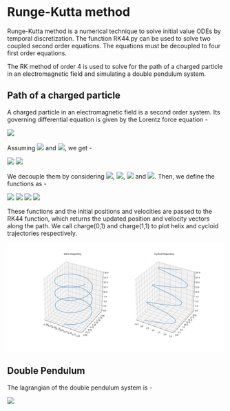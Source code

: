 # Runge-Kutta method

Runge-Kutta method is a numerical technique to solve initial value ODEs by temporal discretization. The function RK44.py can be used to solve two coupled second order equations. The equations must be decoupled to four first order equations.

The RK method of order 4 is used to solve for the path of a charged particle in an electromagnetic field and simulating a double pendulum system.

## Path  of a charged particle

A charged particle in an electromagnetic field is a second order system. Its governing differential equation is given by the Lorentz force equation -

<img src="https://render.githubusercontent.com/render/math?math=\large m\frac{\text{d}^2\textbf{r}}{\text{d}t^2} = q(\textbf{E}%2B\frac{\text{d}\textbf{r}}{\text{d}t}\times\textbf{B})">

Assuming <img src="https://render.githubusercontent.com/render/math?math=\textbf{E} = E_0\hat{\textbf{x}}"> and <img src="https://render.githubusercontent.com/render/math?math=\textbf{B} = -B_0\hat{\textbf{z}}">, we get - 

<img src="https://render.githubusercontent.com/render/math?math=\large \ddot{x} = \frac{q}{m}(E_0 - \dot{y}B_0)">
<img src="https://render.githubusercontent.com/render/math?math=\large \ddot{y} = \frac{q}{m}\dot{x}B_0">

We decouple them by considering <img src="https://render.githubusercontent.com/render/math?math=x=y_1">, <img src="https://render.githubusercontent.com/render/math?math=y=y_2">, <img src="https://render.githubusercontent.com/render/math?math=\dot{x}=y_3"> and <img src="https://render.githubusercontent.com/render/math?math=\dot{y}=y_4">. Then, we define the functions as - 

<img src="https://render.githubusercontent.com/render/math?math=\large f_1 = \dot{y_1} = y_3">
<img src="https://render.githubusercontent.com/render/math?math=\large f_2 = \dot{y_2} = y_4">
<img src="https://render.githubusercontent.com/render/math?math=\large f_3 = \dot{y_3} = \frac{q}{m}(E_0 - y_4B_0)">
<img src="https://render.githubusercontent.com/render/math?math=\large f_4 = \dot{y_4} = \frac{q}{m}(y_3B_0)">

These functions and the initial positions and velocities are passed to the RK44 function, which returns the updated position and velocity vectors along the path. We call charge(0,1) and charge(1,1) to plot helix and cycloid trajectories respectively.

![](charge.png)

## Double Pendulum

The lagrangian of the double pendulum system is - 

<img src="https://render.githubusercontent.com/render/math?math=\large L = \left(\frac{m_1}{2} %2B \frac{m_2}{2}\right) l_1^2\dot\theta_1^2 %2B \frac{m_2}{2}l_2^2\dot\theta_2^2 %2B m_2l_1l_2\dot\theta_1\dot\theta_2\cos(\theta_1-\theta_2) %2B (m_1%2Bm_2)gl_1\cos\theta_1 %2B m_2gl_2\cos\theta_2">
